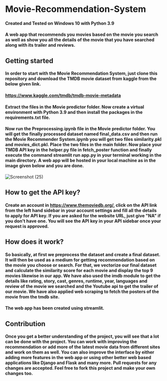 # Movie-Recommendation-System

#### Created and Tested on Windows 10 with Python 3.9

#### A web app that recommends you movies based on the movie you search as well as show you all the details of the movie that you have searched along with its trailer and reviews.

## Getting started

#### In order to start with the Movie Recommendation System, just clone this repository and download the TMDB movie dataset from kaggle from the below given link.

#### https://www.kaggle.com/tmdb/tmdb-movie-metadata

#### Extract the files in the Movie predictor folder. Now create a virtual environment with Python 3.9 and then install the packages in the requirements.txt file.

#### Now run the Preprocessing.ipynb file in the Movie predictor folder. You will get the finally processed dataset named final_data.csv and then run the Movie Recommender System.ipynb you will get two files similarity.pkl and movies_dict.pkl. Place the two files in the main folder. Now place your TMDB API key in the helper.py file in fetch_poster function and finally execute the command streamlit run app.py in your terminal working in the main directory. A web app will be hosted in your local machine as in the image given below and you are done.


![Screenshot (25)](https://user-images.githubusercontent.com/59216663/136661501-f90f4b15-560b-4c05-9011-1184e9be5ce5.png)


## How to get the API key?

####  Create an account in https://www.themoviedb.org/, click on the API link from the left hand sidebar in your account settings and fill all the details to apply for API key. If you are asked for the website URL, just give "NA" if you don't have one. You will see the API key in your API sidebar once your request is approved.

## How does it work?

#### So basically, at first we preprocess the dataset and create a final dataset. It will then be used as a medium for gettimg recommendation based on the movie you choose or search. For that, we vectorize our final dataset and calculate the similarity score for each movie and display the top 9 movies likewise in our app. We have also used the imdb module to get the details like rating, story, cast, genres, runtime, year, languages and review of the movie we searched and the Youtube api to get the trailer of our movie. We have also applied web scraping to fetch the posters of the movie from the tmdb site.

#### The web app has been created using streamlit.

## Contribution

#### Once you get a better understanding of the project, you will see that a lot can be done with the project. You can work with improving the recommendation or add more of the latest movie data from different sites and work on them as well. You can also improve the interface by either adding more features in the web app or using other better web based applications like Django and Flask and many more. Pull requests for any changes are accepted. Feel free to fork this project and make your own changes too. 
